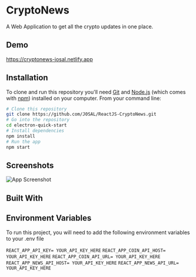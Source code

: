 # CryptoNews

A Web Application to get all the crypto updates in one place.

## Demo

https://cryptonews-josal.netlify.app

## Installation

To clone and run this repository you'll need [Git](https://git-scm.com) and [Node.js](https://nodejs.org/en/download/) (which comes with [npm](http://npmjs.com)) installed on your computer. From your command line:

```bash
# Clone this repository
git clone https://github.com/J0SAL/ReactJS-CryptoNews.git
# Go into the repository
cd electron-quick-start
# Install dependencies
npm install
# Run the app
npm start
```

## Screenshots

![App Screenshot](https://via.placeholder.com/468x300?text=App+Screenshot+Here)

## Built With

## Environment Variables

To run this project, you will need to add the following environment variables to your .env file

`REACT_APP_API_KEY= YOUR_API_KEY_HERE`
`REACT_APP_COIN_API_HOST= YOUR_API_KEY_HERE`
`REACT_APP_COIN_API_URL= YOUR_API_KEY_HERE`
`REACT_APP_NEWS_API_HOST= YOUR_API_KEY_HERE`
`REACT_APP_NEWS_API_URL= YOUR_API_KEY_HERE`
